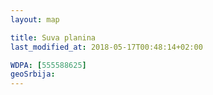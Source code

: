 ```yaml
---
layout: map

title: Suva planina
last_modified_at: 2018-05-17T00:48:14+02:00

WDPA: [555588625]
geoSrbija:
---
```

